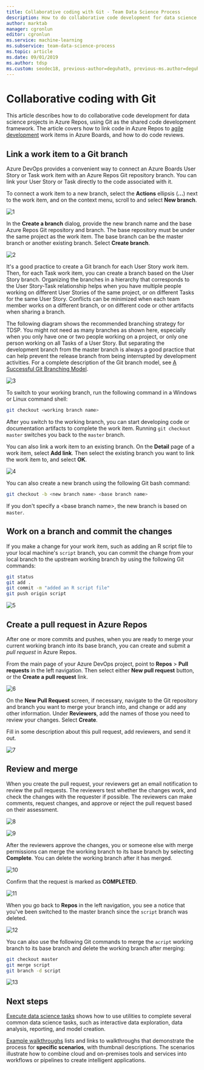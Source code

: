 ```yaml
---
title: Collaborative coding with Git - Team Data Science Process
description: How to do collaborative code development for data science projects using Git with agile planning.
author: marktab
manager: cgronlun
editor: cgronlun
ms.service: machine-learning
ms.subservice: team-data-science-process
ms.topic: article
ms.date: 09/01/2019
ms.author: tdsp
ms.custom: seodec18, previous-author=deguhath, previous-ms.author=deguhath
---
```



# Collaborative coding with Git

This article describes how to do collaborative code development for data science projects in Azure Repos, using Git as the shared code development framework. The article covers how to link code in Azure Repos to [agile development](agile-development.md) work items in Azure Boards, and how to do code reviews.

## <a name='Linkaworkitemwithagitbranch-1'></a>Link a work item to a Git branch 

Azure DevOps provides a convenient way to connect an Azure Boards User Story or Task work item with an Azure Repos Git repository branch. You can link your User Story or Task directly to the code associated with it. 

To connect a work item to a new branch, select the **Actions** ellipsis (**...**) next to the work item, and on the context menu, scroll to and select **New branch**.  

![1](./media/collaborative-coding-with-git/1-sprint-board-view.png)

In the **Create a branch** dialog, provide the new branch name and the base Azure Repos Git repository and branch. The base repository must be under the same project as the work item. The base branch can be the master branch or another existing branch. Select **Create branch**. 

![2](./media/collaborative-coding-with-git/2-create-a-branch.png)

It's a good practice to create a Git branch for each User Story work item. Then, for each Task work item, you can create a branch based on the User Story branch. Organizing the branches in a hierarchy that corresponds to the User Story-Task relationship helps when you have multiple people working on different User Stories of the same project, or on different Tasks for the same User Story. Conflicts can be minimized when each team member works on a different branch, or on different code or other artifacts when sharing a branch. 

The following diagram shows the recommended branching strategy for TDSP. You might not need as many branches as shown here, especially when you only have one or two people working on a project, or only one person working on all Tasks of a User Story. But separating the development branch from the master branch is always a good practice that can help prevent the release branch from being interrupted by development activities. For a complete description of the Git branch model, see [A Successful Git Branching Model](https://nvie.com/posts/a-successful-git-branching-model/).

![3](./media/collaborative-coding-with-git/3-git-branches.png)

To switch to your working branch, run the following command in a Windows or Linux command shell: 

```bash
git checkout <working branch name>
```

After you switch to the working branch, you can start developing code or documentation artifacts to complete the work item. Running `git checkout master` switches you back to the `master` branch.

You can also link a work item to an existing branch. On the **Detail** page of a work item, select **Add link**. Then select the existing branch you want to link the work item to, and select **OK**. 

![4](./media/collaborative-coding-with-git/4-link-to-an-existing-branch.png)

You can also create a new branch using the following Git bash command:

```bash
git checkout -b <new branch name> <base branch name>

```
If you don't specify a \<base branch name>, the new branch is based on `master`. 

## <a name='WorkonaBranchandCommittheChanges-2'></a>Work on a branch and commit the changes 

If you make a change for your work item, such as adding an R script file to your local machine's `script` branch, you can commit the change from your local branch to the upstream working branch by using the following Git commands:

```bash
git status
git add .
git commit -m "added an R script file"
git push origin script
```

![5](./media/collaborative-coding-with-git/5-sprint-push-to-branch.png)

## <a name='CreateapullrequestonVSTS-3'></a>Create a pull request in Azure Repos

After one or more commits and pushes, when you are ready to merge your current working branch into its base branch, you can create and submit a *pull request* in Azure Repos. 

From the main page of your Azure DevOps project, point to **Repos** > **Pull requests** in the left navigation. Then select either **New pull request** button, or the **Create a pull request** link.

![6](./media/collaborative-coding-with-git/6-spring-create-pull-request.png)

On the **New Pull Request** screen, if necessary, navigate to the Git repository and branch you want to merge your branch into, and change or add any other information. Under **Reviewers**, add the names of those you need to review your changes. Select **Create**. 

Fill in some description about this pull request, add reviewers, and send it out.

![7](./media/collaborative-coding-with-git/7-spring-send-pull-request.png)

## <a name='ReviewandMerge-4'></a>Review and merge 

When you create the pull request, your reviewers get an email notification to review the pull requests. The reviewers test whether the changes work, and check the changes with the requester if possible. The reviewers can make comments, request changes, and approve or reject the pull request based on their assessment. 

![8](./media/collaborative-coding-with-git/8-add_comments.png)

![9](./media/collaborative-coding-with-git/9-spring-approve-pullrequest.png)

After the reviewers approve the changes, you or someone else with merge permissions can merge the working branch to its base branch by selecting **Complete**. You can delete the working branch after it has merged. 

![10](./media/collaborative-coding-with-git/10-spring-complete-pullrequest.png)

Confirm that the request is marked as **COMPLETED**. 

![11](./media/collaborative-coding-with-git/11-spring-merge-pullrequest.png)

When you go back to **Repos** in the left navigation, you see a notice that you've been switched to the master branch since the `script` branch was deleted.

![12](./media/collaborative-coding-with-git/12-spring-branch-deleted.png)

You can also use the following Git commands to merge the `acript` working branch to its base branch and delete the working branch after merging:

```bash
git checkout master
git merge script
git branch -d script
```

![13](./media/collaborative-coding-with-git/13-spring-branch-deleted-commandline.png)

## Next steps

[Execute data science tasks](execute-data-science-tasks.md) shows how to use utilities to complete several common data science tasks, such as interactive data exploration, data analysis, reporting, and model creation.

[Example walkthroughs](walkthroughs.md) lists and links to walkthroughs that demonstrate the process for **specific scenarios**, with thumbnail descriptions. The scenarios illustrate how to combine cloud and on-premises tools and services into workflows or pipelines to create intelligent applications. 

